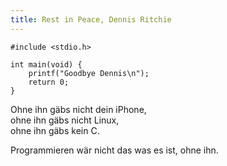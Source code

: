 ```yaml
---
title: Rest in Peace, Dennis Ritchie
---
```


    #include <stdio.h>

    int main(void) {
        printf("Goodbye Dennis\n");
        return 0;
    }

Ohne ihn gäbs nicht dein iPhone, <br>
ohne ihn gäbs nicht Linux, <br>
ohne ihn gäbs kein C.

Programmieren wär nicht das was es ist, ohne ihn.
